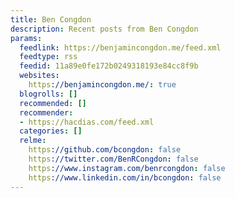 ```yaml
---
title: Ben Congdon
description: Recent posts from Ben Congdon
params:
  feedlink: https://benjamincongdon.me/feed.xml
  feedtype: rss
  feedid: 11a89e0fe172b0249318193e84cc8f9b
  websites:
    https://benjamincongdon.me/: true
  blogrolls: []
  recommended: []
  recommender:
  - https://hacdias.com/feed.xml
  categories: []
  relme:
    https://github.com/bcongdon: false
    https://twitter.com/BenRCongdon: false
    https://www.instagram.com/benrcongdon: false
    https://www.linkedin.com/in/bcongdon: false
---
```

